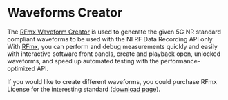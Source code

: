 # Waveforms Creator
The [RFmx Waveform Creator](https://www.ni.com/en-ca/shop/wireless-design-test/application-software-for-wireless-design-test-category/what-is-rfmx/quickly-create-and-generate-standard-compliant-waveforms.html) is used to generate the given 5G NR standard compliant waveforms to be used with the NI RF Data Recording API only. With [RFmx](https://www.ni.com/en-ca/shop/wireless-design-test/application-software-for-wireless-design-test-category/what-is-rfmx.html), you can perform and debug measurements quickly and easily with interactive software front panels, create and playback open, unlocked waveforms, and speed up automated testing with the performance-optimized API.

If you would like to create different waveforms, you could purchase RFmx License for the interesting standard ([download page](https://www.ni.com/en-ca/support/downloads/software-products/download.rfmx-waveform-creator.html#460637)).